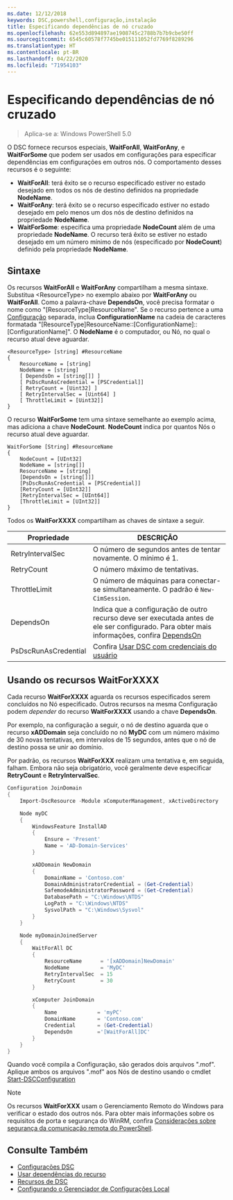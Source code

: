 ```yaml
---
ms.date: 12/12/2018
keywords: DSC,powershell,configuração,instalação
title: Especificando dependências de nó cruzado
ms.openlocfilehash: 62e553d894897ae1908745c2788b7b7b9cbe50ff
ms.sourcegitcommit: 6545c60578f7745be015111052fd7769f8289296
ms.translationtype: HT
ms.contentlocale: pt-BR
ms.lasthandoff: 04/22/2020
ms.locfileid: "71954103"
---
```

# <a name="specifying-cross-node-dependencies"></a>Especificando dependências de nó cruzado

> Aplica-se a: Windows PowerShell 5.0

O DSC fornece recursos especiais, **WaitForAll**, **WaitForAny**, e **WaitForSome** que podem ser usados em configurações para especificar dependências em configurações em outros nós. O comportamento desses recursos é o seguinte:

- **WaitForAll**: terá êxito se o recurso especificado estiver no estado desejado em todos os nós de destino definidos na propriedade **NodeName**.
- **WaitForAny**: terá êxito se o recurso especificado estiver no estado desejado em pelo menos um dos nós de destino definidos na propriedade **NodeName**.
- **WaitForSome**: especifica uma propriedade **NodeCount** além de uma propriedade **NodeName**. O recurso terá êxito se estiver no estado desejado em um número mínimo de nós (especificado por **NodeCount**) definido pela propriedade **NodeName**.

## <a name="syntax"></a>Sintaxe

Os recursos **WaitForAll** e **WaitForAny** compartilham a mesma sintaxe. Substitua \<ResourceType\> no exemplo abaixo por **WaitForAny** ou **WaitForAll**.
Como a palavra-chave **DependsOn**, você precisa formatar o nome como "[ResourceType]ResourceName". Se o recurso pertence a uma [Configuração](configurations.md) separada, inclua **ConfigurationName** na cadeia de caracteres formatada "[ResourceType]ResourceName::[ConfigurationName]::[ConfigurationName]". O **NodeName** é o computador, ou Nó, no qual o recurso atual deve aguardar.

```
<ResourceType> [string] #ResourceName
{
    ResourceName = [string]
    NodeName = [string]
    [ DependsOn = [string[]] ]
    [ PsDscRunAsCredential = [PSCredential]]
    [ RetryCount = [Uint32] ]
    [ RetryIntervalSec = [Uint64] ]
    [ ThrottleLimit = [Uint32]]
}
```

O recurso **WaitForSome** tem uma sintaxe semelhante ao exemplo acima, mas adiciona a chave **NodeCount**. **NodeCount** indica por quantos Nós o recurso atual deve aguardar.

```
WaitForSome [String] #ResourceName
{
    NodeCount = [UInt32]
    NodeName = [string[]]
    ResourceName = [string]
    [DependsOn = [string[]]]
    [PsDscRunAsCredential = [PSCredential]]
    [RetryCount = [UInt32]]
    [RetryIntervalSec = [UInt64]]
    [ThrottleLimit = [UInt32]]
}
```

Todos os **WaitForXXXX** compartilham as chaves de sintaxe a seguir.

|Propriedade|  DESCRIÇÃO   |
|---------|---------------------|
| RetryIntervalSec| O número de segundos antes de tentar novamente. O mínimo é 1.|
| RetryCount| O número máximo de tentativas.|
| ThrottleLimit| O número de máquinas para conectar-se simultaneamente. O padrão é `New-CimSession`.|
| DependsOn | Indica que a configuração de outro recurso deve ser executada antes de ele ser configurado. Para obter mais informações, confira [DependsOn](resource-depends-on.md)|
| PsDscRunAsCredential | Confira [Usar DSC com credenciais do usuário](./runAsUser.md) |

## <a name="using-waitforxxxx-resources"></a>Usando os recursos WaitForXXXX

Cada recurso **WaitForXXXX** aguarda os recursos especificados serem concluídos no Nó especificado.
Outros recursos na mesma Configuração podem *depender* do recurso **WaitForXXXX** usando a chave **DependsOn**.

Por exemplo, na configuração a seguir, o nó de destino aguarda que o recurso **xADDomain** seja concluído no nó **MyDC** com um número máximo de 30 novas tentativas, em intervalos de 15 segundos, antes que o nó de destino possa se unir ao domínio.

Por padrão, os recursos **WaitForXXX** realizam uma tentativa e, em seguida, falham. Embora não seja obrigatório, você geralmente deve especificar **RetryCount** e **RetryIntervalSec**.

```powershell
Configuration JoinDomain
{
    Import-DscResource -Module xComputerManagement, xActiveDirectory

    Node myDC
    {
        WindowsFeature InstallAD
        {
            Ensure = 'Present'
            Name = 'AD-Domain-Services'
        }

        xADDomain NewDomain
        {
            DomainName = 'Contoso.com'
            DomainAdministratorCredential = (Get-Credential)
            SafemodeAdministratorPassword = (Get-Credential)
            DatabasePath = "C:\Windows\NTDS"
            LogPath = "C:\Windows\NTDS"
            SysvolPath = "C:\Windows\Sysvol"
        }
    }

    Node myDomainJoinedServer
    {
        WaitForAll DC
        {
            ResourceName      = '[xADDomain]NewDomain'
            NodeName          = 'MyDC'
            RetryIntervalSec  = 15
            RetryCount        = 30
        }

        xComputer JoinDomain
        {
            Name             = 'myPC'
            DomainName       = 'Contoso.com'
            Credential       = (Get-Credential)
            DependsOn        ='[WaitForAll]DC'
        }
    }
}
```

Quando você compila a Configuração, são gerados dois arquivos ".mof". Aplique ambos os arquivos ".mof" aos Nós de destino usando o cmdlet [Start-DSCConfiguration](/powershell/module/psdesiredstateconfiguration/start-dscconfiguration)

> [!NOTE]
> Os recursos **WaitForXXX** usam o Gerenciamento Remoto do Windows para verificar o estado dos outros nós.
> Para obter mais informações sobre os requisitos de porta e segurança do WinRM, confira [Considerações sobre segurança da comunicação remota do PowerShell](/powershell/scripting/learn/remoting/winrmsecurity?view=powershell-6).

## <a name="see-also"></a>Consulte Também

- [Configurações DSC](configurations.md)
- [Usar dependências do recurso](resource-depends-on.md)
- [Recursos de DSC](../resources/resources.md)
- [Configurando o Gerenciador de Configurações Local](../managing-nodes/metaConfig.md)
